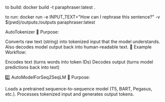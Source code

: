 to build: docker build -t paraphraser:latest .

to run: docker run -e INPUT_TEXT="How can I rephrase this sentence?" -v $(pwd)/outputs:/outputs paraphraser:latest

AutoTokenizer
🔹 Purpose:

Converts raw text (string) into tokenized input that the model understands.
Also decodes model output back into human-readable text.
🔹 Example Workflow:

Encodes text (turns words into token IDs)
Decodes output (turns model predictions back into text)

2️⃣ AutoModelForSeq2SeqLM
🔹 Purpose:

Loads a pretrained sequence-to-sequence model (T5, BART, Pegasus, etc.).
Processes tokenized input and generates output tokens.
